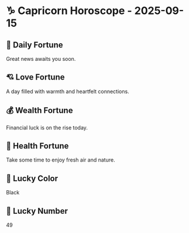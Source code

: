 # ♑ Capricorn Horoscope - 2025-09-15

## 🎯 Daily Fortune

Great news awaits you soon.

## 💘 Love Fortune

A day filled with warmth and heartfelt connections.

## 💰 Wealth Fortune

Financial luck is on the rise today.

## 🌱 Health Fortune

Take some time to enjoy fresh air and nature.

## 🎨 Lucky Color

Black

## 🔢 Lucky Number

49
